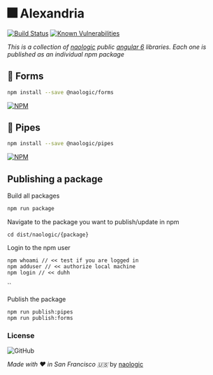# :fireworks: Alexandria 
[![Build Status](https://travis-ci.org/naologic/ngx-super-forms.svg?branch=master)](https://travis-ci.org/naologic/ngx-super-forms)
[![Known Vulnerabilities](https://snyk.io/test/github/naologic/ngx-super-forms/badge.svg?targetFile=package.json)](https://snyk.io/test/github/naologic/ngx-super-forms?targetFile=package.json)

_This is a collection of [naologic](https://naologic.com) public [angular 6](https://angular.io/) libraries. Each one is published as an individual npm package_


## :page_with_curl: Forms

```bash
npm install --save @naologic/forms
```
[![NPM](https://nodei.co/npm/@naologic/forms.png)](https://nodei.co/npm/@naologic/forms/)


## :page_with_curl: Pipes

```bash
npm install --save @naologic/pipes
```
[![NPM](https://nodei.co/npm/@naologic/pipes.png)](https://nodei.co/npm/@naologic/pipes/)


## Publishing a package

Build all packages
```bash
npm run package
```

Navigate to the package you want to publish/update in npm
```$xslt
cd dist/naologic/{package}
```

Login to the npm user
```
npm whoami // << test if you are logged in
npm adduser // << authorize local machine
npm login // << duhh
```

``

Publish the package 
```$xslt
npm run publish:pipes
npm run publish:forms
```

### License 
![GitHub](https://img.shields.io/github/license/mashape/apistatus.svg)

_Made with :heart: in San Francisco :us:_ by [naologic](https://naologic.com)
